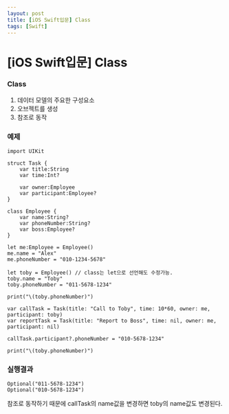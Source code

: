 ```yaml
---
layout: post
title: [iOS Swift입문] Class
tags: [Swift]
---
```


# [iOS Swift입문] Class
### Class

1.	데이터 모델의 주요한 구성요소
2.	오브젝트를 생성
3.	참조로 동작

### 예제

```
import UIKit

struct Task {
    var title:String
    var time:Int?

    var owner:Employee
    var participant:Employee?
}

class Employee {
    var name:String?
    var phoneNumber:String?
    var boss:Employee?
}

let me:Employee = Employee()
me.name = "Alex"
me.phoneNumber = "010-1234-5678"

let toby = Employee() // class는 let으로 선언해도 수정가능.
toby.name = "Toby"
toby.phoneNumber = "011-5678-1234"

print("\(toby.phoneNumber)")

var callTask = Task(title: "Call to Toby", time: 10*60, owner: me, participant: toby)
var reportTask = Task(title: "Report to Boss", time: nil, owner: me, participant: nil)

callTask.participant?.phoneNumber = "010-5678-1234"

print("\(toby.phoneNumber)")

```

### 실행결과

```
Optional("011-5678-1234")
Optional("010-5678-1234")
```

참조로 동작하기 때문에 callTask의 name값을 변경하면 toby의 name값도 변경된다.
